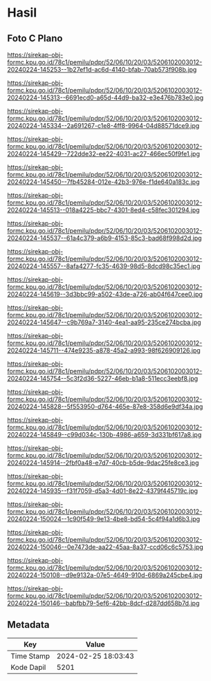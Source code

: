 # Hasil

## Foto C Plano

https://sirekap-obj-formc.kpu.go.id/78c1/pemilu/pdpr/52/06/10/20/03/5206102003012-20240224-145253--1b27ef1d-ac6d-4140-bfab-70ab573f908b.jpg

https://sirekap-obj-formc.kpu.go.id/78c1/pemilu/pdpr/52/06/10/20/03/5206102003012-20240224-145313--6691ecd0-a65d-44d9-ba32-e3e476b783e0.jpg

https://sirekap-obj-formc.kpu.go.id/78c1/pemilu/pdpr/52/06/10/20/03/5206102003012-20240224-145334--2a691267-c1e8-4ff8-9964-04d88571dce9.jpg

https://sirekap-obj-formc.kpu.go.id/78c1/pemilu/pdpr/52/06/10/20/03/5206102003012-20240224-145429--722dde32-ee22-4031-ac27-466ec50f9fe1.jpg

https://sirekap-obj-formc.kpu.go.id/78c1/pemilu/pdpr/52/06/10/20/03/5206102003012-20240224-145450--7fb45284-012e-42b3-976e-f1de640a183c.jpg

https://sirekap-obj-formc.kpu.go.id/78c1/pemilu/pdpr/52/06/10/20/03/5206102003012-20240224-145513--018a4225-bbc7-4301-8ed4-c58fec301294.jpg

https://sirekap-obj-formc.kpu.go.id/78c1/pemilu/pdpr/52/06/10/20/03/5206102003012-20240224-145537--61a4c379-a6b9-4153-85c3-bad68f998d2d.jpg

https://sirekap-obj-formc.kpu.go.id/78c1/pemilu/pdpr/52/06/10/20/03/5206102003012-20240224-145557--8afa4277-fc35-4639-98d5-8dcd98c35ec1.jpg

https://sirekap-obj-formc.kpu.go.id/78c1/pemilu/pdpr/52/06/10/20/03/5206102003012-20240224-145619--3d3bbc99-a502-43de-a726-ab04f647cee0.jpg

https://sirekap-obj-formc.kpu.go.id/78c1/pemilu/pdpr/52/06/10/20/03/5206102003012-20240224-145647--c9b769a7-3140-4ea1-aa95-235ce274bcba.jpg

https://sirekap-obj-formc.kpu.go.id/78c1/pemilu/pdpr/52/06/10/20/03/5206102003012-20240224-145711--474e9235-a878-45a2-a993-98f626909126.jpg

https://sirekap-obj-formc.kpu.go.id/78c1/pemilu/pdpr/52/06/10/20/03/5206102003012-20240224-145754--5c3f2d36-5227-46eb-b1a8-511ecc3eebf8.jpg

https://sirekap-obj-formc.kpu.go.id/78c1/pemilu/pdpr/52/06/10/20/03/5206102003012-20240224-145828--5f553950-d764-465e-87e8-358d6e9df34a.jpg

https://sirekap-obj-formc.kpu.go.id/78c1/pemilu/pdpr/52/06/10/20/03/5206102003012-20240224-145849--c99d034c-130b-4986-a659-3d331bf617a8.jpg

https://sirekap-obj-formc.kpu.go.id/78c1/pemilu/pdpr/52/06/10/20/03/5206102003012-20240224-145914--2fbf0a48-e7d7-40cb-b5de-9dac25fe8ce3.jpg

https://sirekap-obj-formc.kpu.go.id/78c1/pemilu/pdpr/52/06/10/20/03/5206102003012-20240224-145935--f31f7059-d5a3-4d01-8e22-4379f445719c.jpg

https://sirekap-obj-formc.kpu.go.id/78c1/pemilu/pdpr/52/06/10/20/03/5206102003012-20240224-150024--1c90f549-9e13-4be8-bd54-5c4f94a1d6b3.jpg

https://sirekap-obj-formc.kpu.go.id/78c1/pemilu/pdpr/52/06/10/20/03/5206102003012-20240224-150046--0e7473de-aa22-45aa-8a37-ccd06c6c5753.jpg

https://sirekap-obj-formc.kpu.go.id/78c1/pemilu/pdpr/52/06/10/20/03/5206102003012-20240224-150108--d9e9132a-07e5-4649-910d-6869a245cbe4.jpg

https://sirekap-obj-formc.kpu.go.id/78c1/pemilu/pdpr/52/06/10/20/03/5206102003012-20240224-150146--babfbb79-5ef6-42bb-8dcf-d287dd658b7d.jpg


## Metadata

| Key        | Value               |
| ---------- | ------------------- |
| Time Stamp | 2024-02-25 18:03:43 |
| Kode Dapil | 5201                |



